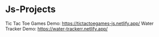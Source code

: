 # Js-Projects
Tic Tac Toe Games Demo: https://tictactoegames-js.netlify.app/ 
Water Tracker Demo: https://water-trackerr.netlify.app/
